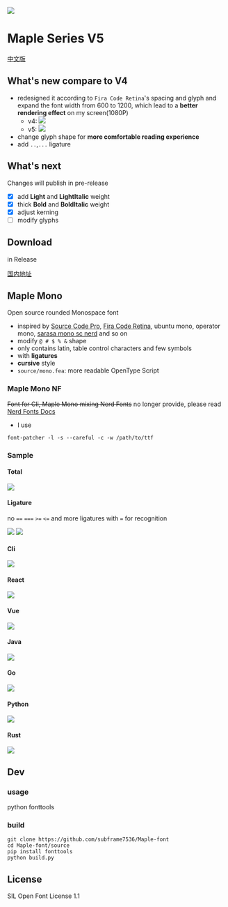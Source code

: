 ![](/img/head.svg)

# Maple Series V5

[中文版](/README_CN.md)

## What's new compare to V4

- redesigned it according to `Fira Code Retina`'s spacing and glyph and expand the font width from 600 to 1200, which lead to a **better rendering effect** on my screen(1080P)
  - v4: ![](/img/sizechange.gif)
  - v5: ![](/img/sizechange1.gif)
- change glyph shape for **more comfortable reading experience**
- add `..`,`...` ligature

## What's next

Changes will publish in pre-release

- [x] add **Light** and **LightItalic** weight
- [x] thick **Bold** and **BoldItalic** weight
- [x] adjust kerning
- [ ] modify glyphs

## Download

in Release

[国内地址](https://gitee.com/subframe7536/Maple/releases/v5.0)

## Maple Mono

Open source rounded Monospace font

- inspired by [Source Code Pro](https://github.com/adobe-fonts/source-code-pro), [Fira Code Retina](https://github.com/tonsky/FiraCode), ubuntu mono, operator mono, [sarasa mono sc nerd](https://github.com/laishulu/Sarasa-Mono-SC-Nerd) and so on
- modify `@ # $ % &` shape
- only contains latin, table control characters and few symbols
- with **ligatures**
- **cursive** style
- `source/mono.fea`: more readable OpenType Script

### Maple Mono NF

~~Font for Cli, Maple Mono mixing Nerd Fonts~~
no longer provide, please read [Nerd Fonts Docs](https://github.com/ryanoasis/nerd-fonts#option-8-patch-your-own-font)

- I use

```shell
font-patcher -l -s --careful -c -w /path/to/ttf
```

### Sample

#### Total

![](img/base.png)

#### Ligature

no `==` `===` `>=` `<=` and more ligatures with `=` for recognition

![](img/ligature.png)
![](img/ligature.gif)

#### Cli

![](img/code_sample/cli.webp)

#### React

![](img/code_sample/react.webp)

#### Vue

![](img/code_sample/vue.webp)

#### Java

![](img/code_sample/java.webp)

#### Go

![](img/code_sample/go.webp)

#### Python

![](img/code_sample/python.webp)

#### Rust

![](img/code_sample/rust.webp)

## Dev

### usage

python fonttools

### build

```
git clone https://github.com/subframe7536/Maple-font
cd Maple-font/source
pip install fonttools
python build.py
```

## License

SIL Open Font License 1.1
